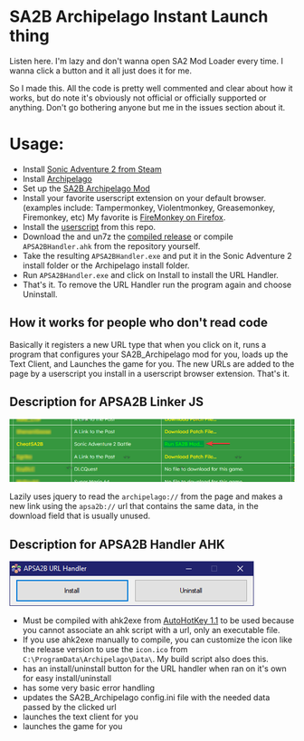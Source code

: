 # SA2B Archipelago Instant Launch thing
Listen here. I'm lazy and don't wanna open SA2 Mod Loader every time. I wanna click a button and it all just does it for me.

So I made this. All the code is pretty well commented and clear about how it works, but do note it's obviously not official or officially supported or anything. Don't go bothering anyone but me in the issues section about it.

# Usage:
 - Install [Sonic Adventure 2 from Steam](https://store.steampowered.com/app/213610/Sonic_Adventure_2/)
 - Install [Archipelago](https://archipelago.gg)
 - Set up the [SA2B Archipelago Mod](https://archipelago.gg/tutorial/Sonic%20Adventure%202%20Battle/setup/en)
 - Install your favorite userscript extension on your default browser. (examples include: Tampermonkey, Violentmonkey, Greasemonkey, Firemonkey, etc) My favorite is [FireMonkey on Firefox](https://addons.mozilla.org/en-US/firefox/addon/firemonkey/).
 - Install the [userscript](https://raw.githubusercontent.com/cheatfreak47/apsa2b-linker-handler/main/APSA2BLinker.user.js) from this repo.
 - Download the and un7z the [compiled release](https://github.com/cheatfreak47/apsa2b-linker-handler/releases) or compile `APSA2BHandler.ahk` from the repository yourself.
 - Take the resulting `APSA2BHandler.exe` and put it in the Sonic Adventure 2 install folder or the Archipelago install folder.
 - Run `APSA2BHandler.exe` and click on Install to install the URL Handler.
 - That's it. To remove the URL Handler run the program again and choose Uninstall.

## How it works for people who don't read code
Basically it registers a new URL type that when you click on it, runs a program that configures your SA2B_Archipelago mod for you, loads up the Text Client, and Launches the game for you. The new URLs are added to the page by a userscript you install in a userscript browser extension. That's it.

## Description for APSA2B Linker JS
![Image of Linker in Action](https://raw.githubusercontent.com/cheatfreak47/apsa2b-linker-handler/main/APSA2BLinker.png)

Lazily uses jquery to read the `archipelago://` from the page and makes a new link using the `apsa2b://` url that contains the same data, in the download field that is usually unused.

## Description for APSA2B Handler AHK
![Image of URL Handler](https://raw.githubusercontent.com/cheatfreak47/apsa2b-linker-handler/main/APSA2BHandler.png)
 - Must be compiled with ahk2exe from [AutoHotKey 1.1](https://www.autohotkey.com/download/ahk-install.exe) to be used because you cannot associate an ahk script with a url, only an executable file.
 - If you use ahk2exe manually to compile, you can customize the icon like the release version to use the `icon.ico` from `C:\ProgramData\Archipelago\Data\`. My build script also does this.
 - has an install/uninstall button for the URL handler when ran on it's own for easy install/uninstall
 - has some very basic error handling
 - updates the SA2B_Archipelago config.ini file with the needed data passed by the clicked url
 - launches the text client for you
 - launches the game for you